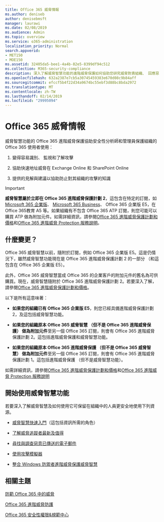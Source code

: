```yaml
---
title: Office 365 威脅情報
ms.author: deniseb
author: denisebmsft
manager: laurawi
ms.date: 02/08/2019
ms.audience: Admin
ms.topic: overview
ms.service: o365-administration
localization_priority: Normal
search.appverid:
- MET150
- MOE150
ms.assetid: 32405da5-bee1-4a4b-82e5-8399df94c512
ms.collection: M365-security-compliance
description: 深入了解威脅智慧功能的進階威脅保護如何協助您研究威脅對貴組織、 回應惡意程式碼、 網路釣魚、 及其他 Office 365 已偵測代替您撥打電話的攻擊及搜尋威脅指標。
ms.openlocfilehash: 632a2387e7cb5a30745459383e670d08c9b84aff
ms.sourcegitcommit: efccf5b4f22d34a9674bc55ebf3d88bc8bda2972
ms.translationtype: MT
ms.contentlocale: zh-TW
ms.lasthandoff: 02/14/2019
ms.locfileid: "29995094"
---
```

# <a name="office-365-threat-intelligence"></a>Office 365 威脅情報

威脅智慧功能的 Office 365 進階威脅保護協助安全性分析師和管理員保護組織的 Office 365 使用者使用：
  
1. 變得容易識別、 監視和了解攻擊
    
2. 協助快速地址威脅在 Exchange Online 和 SharePoint Online
    
3. 提供的見解與建議以協助防止對其組織的攻擊的知識
    
> [!IMPORTANT]
> **威脅智慧屬於立即在 Office 365 進階威脅保護計劃 2**，這包含在特定的訂閱，如[Microsoft 365 企業版](https://www.microsoft.com/microsoft-365/enterprise/home)、 [Microsoft 365 Business](https://www.microsoft.com/microsoft-365/business)、 Office 365 企業版 E5，在 Office 365教育 A5 等。如果組織有不包含 Office 365 ATP 訂閱，則您可能可以購買 ATP 做為附加元件。如需詳細資訊，請參閱[Office 365 進階威脅保護計劃和價格](https://products.office.com/exchange/advance-threat-protection)和[Office 365 進階威脅 Protection 服務說明](https://docs.microsoft.com/en-us/office365/servicedescriptions/office-365-advanced-threat-protection-service-description#whats-new-in-office-365-advanced-threat-protection-atp)。 
  
## <a name="whats-changing"></a>什麼變更？

Office 365 威脅智慧以前，隨附於訂閱，例如 Office 365 企業版 E5。這是仍情況下，雖然威脅智慧功能現在是 Office 365 進階威脅保護計劃 2 的一部分 （和這包含在 Office 365 企業版 E5）。 

此外，Office 365 威脅智慧當成 Office 365 的企業客戶的附加元件的舊名為可供購買。現在，威脅智慧隨附於 Office 365 進階威脅保護計劃 2。若要深入了解，請參閱[Office 365 進階威脅保護計劃和價格](https://products.office.com/exchange/advance-threat-protection)。

以下是所有這意味著：

- **如果您的組織已有 Office 365 企業版 E5**，則您已經具備進階威脅保護計劃 2，及這包括威脅智慧功能。

- **如果您的組織原本 Office 365 威脅智慧 （但不是 Office 365 進階威脅保護） 做為附加元件**至另一個 Office 365 訂閱，則會有 Office 365 進階威脅保護計劃 2。這包括進階威脅保護和威脅智慧功能。 

- **如果您的組織原本 Office 365 進階威脅保護 （但不是 Office 365 威脅智慧） 做為附加元件**至另一個 Office 365 訂閱，則會有 Office 365 進階威脅保護計劃 1。這包括進階威脅保護 （但不是威脅智慧功能）。

如需詳細資訊，請參閱[Office 365 進階威脅保護計劃和價格](https://products.office.com/exchange/advance-threat-protection)和[Office 365 進階威脅 Protection 服務說明](https://docs.microsoft.com/en-us/office365/servicedescriptions/office-365-advanced-threat-protection-service-description#whats-new-in-office-365-advanced-threat-protection-atp)

## <a name="get-started-with-threat-intelligence-capabilities"></a>開始使用威脅智慧功能

若要深入了解威脅智慧及如何使用它可保留在組織中的人員更安全地使用下列資源。
  
- [威脅智慧快速入門](get-started-with-ti.md)（這包括資訊所需的角色） 
    
- [了解威脅追蹤者最新及值得](threat-trackers.md)
    
- [尋找與調查惡意已傳送的電子郵件](investigate-malicious-email-that-was-delivered.md)
    
- [使用攻擊模擬器](attack-simulator.md)
    
- [整合 Windows 防禦者進階威脅保護威脅智慧](integrate-office-365-ti-with-wdatp.md)
    
## <a name="related-topics"></a>相關主題

[防範 Office 365 中的威脅](protect-against-threats.md)
  
[Office 365 進階威脅防護](office-365-atp.md)
  
[Office 365 安全性權限&amp;規範中心](permissions-in-the-security-and-compliance-center.md)
  

